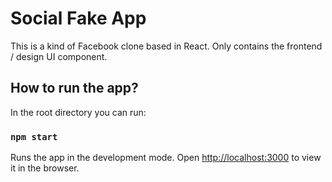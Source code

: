 # Social Fake App
This is a kind of Facebook clone based in React. Only contains the frontend / design UI component.

## How to run the app?
In the root directory you can run:

### `npm start`

Runs the app in the development mode.
Open [http://localhost:3000](http://localhost:3000) to view it in the browser.